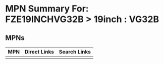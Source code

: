 



# MPN Summary For: FZE19INCHVG32B > 19inch : VG32B

## MPNs
  

|MPN|Direct Links|Search Links|
| :--- | :--- | :--- |
||||

